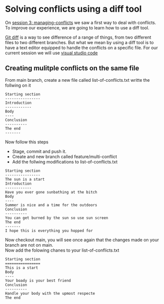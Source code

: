 # Solving conflicts using a diff tool

On [session 3: managing-conflicts](/docs/Session3.md#managing-conflicts)
we saw a first way to deal with conflicts. To improve our experience, we are going to learn how to use a diff tool.

[Git diff](https://git-scm.com/docs/git-diff) is a way to see difference of a range of things, from two different files to two different branches. 
But what we mean by using a diff tool is to have a text editor equipped to handle the conflicts on a specific file. 
For our current session we will use [visual studio code](https://code.visualstudio.com/)

## Creating mulitple conflicts on the same file

From main branch, create a new file called list-of-conflicts.txt writte the follwing on it

```
Starting section
----------------
Introduction
------------
Body
----
Conclusion
----------
The end
-------
```

Now follow this steps
- Stage, commit and push it.
- Create and new branch called feature/multi-conflict
- Add the follwing modifications to list-of-conflicts.txt

```
Starting section
----------------
The sun is a start
Introduction
------------
Have you ever gone sunbathing at the bitch
Body
----
Summer is nice and a time for the outdoors
Conclusion
----------
You can get burned by the sun so use sun screen
The end
-------
I hope this is everything you hopped for
```

Now checkout main, you will see once again that the changes made on your branch are not on main.<br/>
Now add the folowing chanes to your list-of-conflicts.txt
```
Starting section
================
This is a start
Body
----
Your boady is your best friend
Conclusion
----------
Handle your body with the upmost respecte
The end
```



